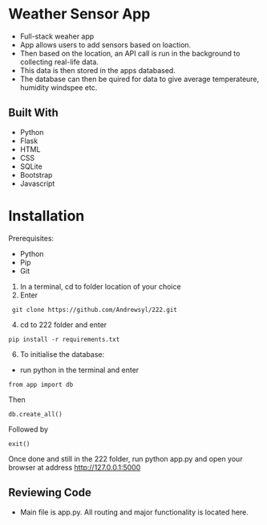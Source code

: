 # Weather Sensor App

- Full-stack weaher app
- App allows users to add sensors based on loaction.
- Then based on the location, an API call is run in the background to collecting real-life data.
- This data is then stored in the apps databased. 
- The database can then be quired for data to give average temperateure, humidity windspee etc.

##  Built With

* Python
* Flask
* HTML
* CSS
* SQLite
* Bootstrap 
* Javascript

# Installation

Prerequisites:

- Python
- Pip
- Git

1. In a terminal, cd to folder location of your choice
2. Enter 
 ```
  git clone https://github.com/Andrewsyl/222.git
  ```
4. cd to 222 folder and enter 
```
pip install -r requirements.txt
```
6. To initialise the database:

- run python in the terminal and enter 
```
from app import db
```
Then
```
db.create_all()
```
Followed by
```
exit()
```

Once done and still in the 222 folder, run python app.py and open your browser at address http://127.0.0.1:5000

## Reviewing Code

* Main file is app.py. All routing and major functionality is located here. 

